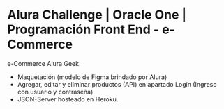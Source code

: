 # Alura Challenge | Oracle One | Programación Front End - e-Commerce

e-Commerce Alura Geek

* Maquetación (modelo de Figma brindado por Alura)
* Agregar, editar y eliminar productos (API) en apartado Login (Ingreso con usuario y contraseña)
* JSON-Server hosteado en Heroku.
